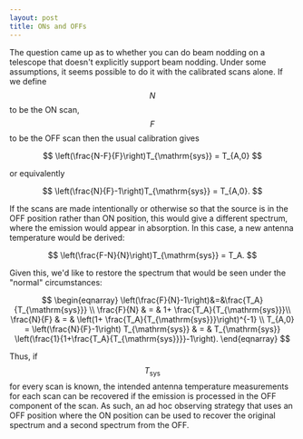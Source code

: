 ```yaml
---
layout: post
title: ONs and OFFs
---
```

The question came up as to whether you can do beam nodding on a telescope that doesn't explicitly support beam nodding.  Under some assumptions, it seems possible to do it with the calibrated scans alone.  If we define $$N$$ to be the ON scan, $$F$$ to be the OFF scan then the usual calibration gives

$$
\left(\frac{N-F}{F}\right)T_{\mathrm{sys}} = T_{A,0}
$$

or equivalently

$$
\left(\frac{N}{F}-1\right)T_{\mathrm{sys}} = T_{A,0}.
$$

If the scans are made intentionally or otherwise so that the source is in the OFF position rather than ON position, this would give a different spectrum, where the emission would appear in absorption.  In this case, a new antenna temperature would be derived:

$$
\left(\frac{F-N}{N}\right)T_{\mathrm{sys}} = T_A.
$$

Given this, we'd like to restore the spectrum that would be seen under the "normal" circumstances:

$$
\begin{eqnarray}
\left(\frac{F}{N}-1\right)&=&\frac{T_A}{T_{\mathrm{sys}}} \\
\frac{F}{N} & = & 1+ \frac{T_A}{T_{\mathrm{sys}}}\\
\frac{N}{F} & = & \left(1+ \frac{T_A}{T_{\mathrm{sys}}}\right)^{-1} \\
T_{A,0} = \left(\frac{N}{F}-1\right) T_{\mathrm{sys}} & = &  T_{\mathrm{sys}}
\left(\frac{1}{1+\frac{T_A}{T_{\mathrm{sys}}}}-1\right).
\end{eqnarray}
$$

Thus, if $$T_{\mathrm{sys}}$$ for every scan is known, the intended antenna temperature measurements for each scan can be recovered if the emission is processed in the OFF component of the scan.  As such, an ad hoc observing strategy that uses an OFF position where the ON position can be used to recover the original spectrum and a second spectrum from the OFF.  
